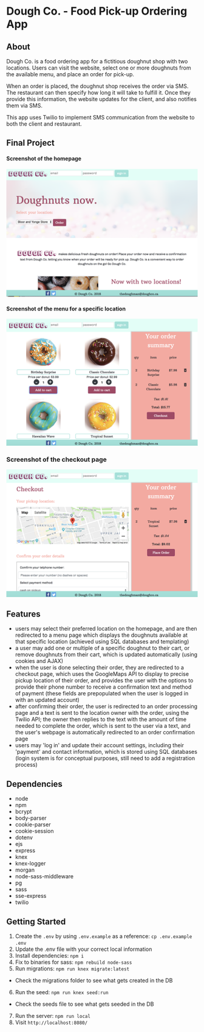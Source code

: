# Dough Co. -  Food Pick-up Ordering App

## About

Dough Co. is a food ordering app for a fictitious doughnut shop with two locations. Users can visit the website, select one or more doughnuts from the available menu, and place an order for pick-up. 

When an order is placed, the doughnut shop receives the order via SMS. The restaurant can then specify how long it will take to fulfill it. Once they provide this information, the website updates for the client, and also notifies them via SMS.

This app uses Twilio to implement SMS communication from the website to both the client and restaurant.

## Final Project

#### Screenshot of the homepage

!["Screenshot of homepage"](https://github.com/Ianden/doughco/blob/master/public/images/ScreenShot-Homepage.png)

#### Screenshot of the menu for a specific location

!["Screenshot of menu"](https://github.com/Ianden/doughco/blob/master/public/images/ScreenShot-Menupage.png)

### Screenshot of the checkout page

!["Screenshot of checkout"](https://github.com/Ianden/doughco/blob/master/public/images/ScreenShot-Checkoutpage.png)

## Features

- users may select their preferred location on the homepage, and are then redirected to a menu page which displays the doughnuts available at that specific location (achieved using SQL databases and templating)
- a user may add one or multiple of a specific doughnut to their cart, or remove doughnuts from their cart, which is updated automatically (using cookies and AJAX)
- when the user is done selecting their order, they are redirected to a checkout page, which uses the GoogleMaps API to display to precise pickup location of their order, and provides the user with the options to provide their phone number to receive a confirmation text and method of payment (these fields are prepopulated when the user is logged in with an updated account)
- after confirming their order, the user is redirected to an order processing page and a text is sent to the location owner with the order, using the Twilio API; the owner then replies to the text with the amount of time needed to complete the order, which is sent to the user via a text, and the user's webpage is automatically redirected to an order confirmation page
- users may 'log in' and update their account settings, including their 'payment' and contact information, which is stored using SQL databases (login system is for conceptual purposes, still need to add a registration process)

## Dependencies

- node
- npm
- bcrypt
- body-parser
- cookie-parser
- cookie-session
- dotenv
- ejs
- express
- knex
- knex-logger
- morgan
- node-sass-middleware
- pg
- sass
- sse-express
- twilio

## Getting Started

1. Create the `.env` by using `.env.example` as a reference: `cp .env.example .env`
2. Update the .env file with your correct local information
3. Install dependencies: `npm i`
4. Fix to binaries for sass: `npm rebuild node-sass`
5. Run migrations: `npm run knex migrate:latest`
  - Check the migrations folder to see what gets created in the DB
6. Run the seed: `npm run knex seed:run`
  - Check the seeds file to see what gets seeded in the DB
7. Run the server: `npm run local`
8. Visit `http://localhost:8080/`
